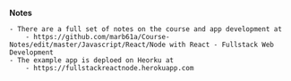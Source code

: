 **Notes**
    
    - There are a full set of notes on the course and app development at
        - https://github.com/marb61a/Course-Notes/edit/master/Javascript/React/Node with React - Fullstack Web Development
    - The example app is deploed on Heorku at
        - https://fullstackreactnode.herokuapp.com
